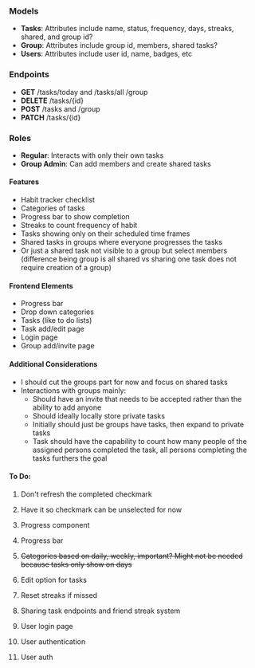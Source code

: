 ### Models
 - **Tasks**: Attributes include name, status, frequency, days, streaks, shared, and group id?
 - **Group**: Attributes include group id, members, shared tasks?
 - **Users**: Attributes include user id, name, badges, etc

 ### Endpoints
 - **GET** /tasks/today and /tasks/all /group
 - **DELETE** /tasks/{id}
 - **POST** /tasks and /group
 - **PATCH** /tasks/{id}

 ### Roles
  - **Regular**: Interacts with only their own tasks
  - **Group Admin**: Can add members and create shared tasks

#### Features
- Habit tracker checklist
- Categories of tasks
- Progress bar to show completion
- Streaks to count frequency of habit
- Tasks showing only on their scheduled time frames
- Shared tasks in groups where everyone progresses the tasks
- Or just a shared task not visible to a group but select members (difference being group is all shared vs sharing one task does not require creation of a group)

#### Frontend Elements
- Progress bar
- Drop down categories
- Tasks (like to do lists)
- Task add/edit page
- Login page
- Group add/invite page

#### Additional Considerations
- I should cut the groups part for now and focus on shared tasks
- Interactions with groups mainly:
  - Should have an invite that needs to be accepted rather than the ability to add anyone
  - Should ideally locally store private tasks
  - Initially should just be groups have tasks, then expand to private tasks
  - Task should have the capability to count how many people of the assigned persons completed the task, all persons completing the tasks furthers the goal
 
#### To Do:
1. Don't refresh the completed checkmark
2. Have it so checkmark can be unselected for now
3. Progress component
4. Progress bar
5. ~~Categories based on daily, weekly, important? Might not be needed because tasks only show on days~~

6. Edit option for tasks
7. Reset streaks if missed
8. Sharing task endpoints and friend streak system 
9. User login page
10. User authentication
11. User auth